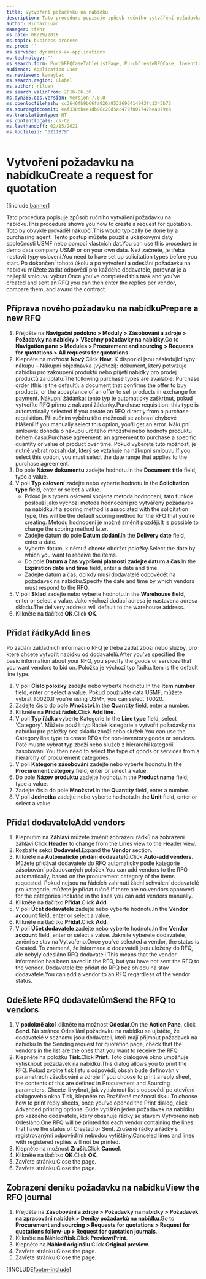 ```yaml
---
title: Vytvoření požadavku na nabídku
description: Tato procedura popisuje způsob ručního vytváření požadavku na nabídku.
author: RichardLuan
manager: tfehr
ms.date: 08/29/2018
ms.topic: business-process
ms.prod: ''
ms.service: dynamics-ax-applications
ms.technology: ''
ms.search.form: PurchRFQCaseTableListPage, PurchCreateRFQCase, InventLocationIdLookup, PurchRFQCaseTable, InventItemIdLookupSimple, EcoResCategorySingleLookup, UnitOfMeasureLookup, PurchRFQEditLines, PurchRFQEditLinesPrintOptions, VendRFQJournal, SrsReportViewerForm
audience: Application User
ms.reviewer: kamaybac
ms.search.region: Global
ms.author: riluan
ms.search.validFrom: 2016-06-30
ms.dyn365.ops.version: Version 7.0.0
ms.openlocfilehash: cc3646fb9b66fa926a9532696414943fc1345b75
ms.sourcegitcommit: eaf330dbee1db96c20d5ac479f007747bea079eb
ms.translationtype: HT
ms.contentlocale: cs-CZ
ms.lasthandoff: 02/15/2021
ms.locfileid: "5211879"
---
```

# <a name="create-a-request-for-quotation"></a><span data-ttu-id="a26d1-103">Vytvoření požadavku na nabídku</span><span class="sxs-lookup"><span data-stu-id="a26d1-103">Create a request for quotation</span></span>

[!include [banner](../../includes/banner.md)]

<span data-ttu-id="a26d1-104">Tato procedura popisuje způsob ručního vytváření požadavku na nabídku.</span><span class="sxs-lookup"><span data-stu-id="a26d1-104">This procedure shows you how to create a request for quotation.</span></span> <span data-ttu-id="a26d1-105">Toto by obvykle prováděl nákupčí.</span><span class="sxs-lookup"><span data-stu-id="a26d1-105">This would typically be done by a purchasing agent.</span></span> <span data-ttu-id="a26d1-106">Tento postup můžete použít s ukázkovými daty společnosti USMF nebo pomocí vlastních dat.</span><span class="sxs-lookup"><span data-stu-id="a26d1-106">You can use this procedure in demo data company USMF or on your own data.</span></span> <span data-ttu-id="a26d1-107">Než začnete, je třeba nastavit typy oslovení.</span><span class="sxs-lookup"><span data-stu-id="a26d1-107">You need to have set up solicitation types before you start.</span></span> <span data-ttu-id="a26d1-108">Po dokončení tohoto úkolu a po vytvoření a odeslání požadavku na nabídku můžete zadat odpovědí pro každého dodavatele, porovnat je a nejlepší smlouvu vybrat.</span><span class="sxs-lookup"><span data-stu-id="a26d1-108">Once you've completed this task and you've created and sent an RFQ you can then enter the replies per vendor, compare them, and award the contract.</span></span>


## <a name="prepare-a-new-rfq"></a><span data-ttu-id="a26d1-109">Příprava nového požadavku na nabídku</span><span class="sxs-lookup"><span data-stu-id="a26d1-109">Prepare a new RFQ</span></span>
1. <span data-ttu-id="a26d1-110">Přejděte na **Navigační podokno > Moduly > Zásobování a zdroje > Požadavky na nabídky > Všechny požadavky na nabídky**.</span><span class="sxs-lookup"><span data-stu-id="a26d1-110">Go to **Navigation pane > Modules > Procurement and sourcing > Requests for quotations > All requests for quotations**.</span></span>
2. <span data-ttu-id="a26d1-111">Klepněte na možnost **Nový**.</span><span class="sxs-lookup"><span data-stu-id="a26d1-111">Click **New**.</span></span>
    <span data-ttu-id="a26d1-112">K dispozici jsou následující typy nákupu – Nákupní objednávka (výchozí): dokument, který potvrzuje nabídku pro zakoupení produktů nebo přijetí nabídky pro prodej produktů za úplatu.</span><span class="sxs-lookup"><span data-stu-id="a26d1-112">The following purchase types are available: Purchase order (this is the default): a document that confirms the offer to buy products, or the acceptance of an offer to sell products in exchange for payment.</span></span> <span data-ttu-id="a26d1-113">Nákupní žádanka: tento typ je automaticky zaškrtnut, pokud vytvoříte RFQ přímo z nákupní žádanky.</span><span class="sxs-lookup"><span data-stu-id="a26d1-113">Purchase requisition: this type is automatically selected if you create an RFQ directly from a purchase requisition.</span></span> <span data-ttu-id="a26d1-114">Při ručním výběru této možnosti se zobrazí chybové hlášení.</span><span class="sxs-lookup"><span data-stu-id="a26d1-114">If you manually select this option, you'll get an error.</span></span> <span data-ttu-id="a26d1-115">Nákupní smlouva: dohoda o nákupu určitého množství nebo hodnoty produktu během času.</span><span class="sxs-lookup"><span data-stu-id="a26d1-115">Purchase agreement: an agreement to purchase a specific quantity or value of product over time.</span></span> <span data-ttu-id="a26d1-116">Pokud vyberete tuto možnost, je nutné vybrat rozsah dat, který se vztahuje na nákupní smlouvu.</span><span class="sxs-lookup"><span data-stu-id="a26d1-116">If you select this option, you must select the date range that applies to the purchase agreement.</span></span>  
3. <span data-ttu-id="a26d1-117">Do pole **Název dokumentu** zadejte hodnotu.</span><span class="sxs-lookup"><span data-stu-id="a26d1-117">In the **Document title** field, type a value.</span></span>
4. <span data-ttu-id="a26d1-118">V poli **Typ oslovení** zadejte nebo vyberte hodnotu.</span><span class="sxs-lookup"><span data-stu-id="a26d1-118">In the **Solicitation type** field, enter or select a value.</span></span>
    + <span data-ttu-id="a26d1-119">Pokud je s typem oslovení spojena metoda hodnocení, tato funkce poslouží jako výchozí metoda hodnocení pro vytvářený požadavek na nabídku.</span><span class="sxs-lookup"><span data-stu-id="a26d1-119">If a scoring method is associated with the solicitation type, this will be the default scoring method for the RFQ that you're creating.</span></span> <span data-ttu-id="a26d1-120">Metodu hodnocení je možné změnit později.</span><span class="sxs-lookup"><span data-stu-id="a26d1-120">It is possible to change the scoring method later.</span></span>  
    + <span data-ttu-id="a26d1-121">Zadejte datum do pole **Datum dodání**.</span><span class="sxs-lookup"><span data-stu-id="a26d1-121">In the **Delivery date** field, enter a date.</span></span>  
    + <span data-ttu-id="a26d1-122">Vyberte datum, k němuž chcete obdržet položky.</span><span class="sxs-lookup"><span data-stu-id="a26d1-122">Select the date by which you want to receive the items.</span></span>  
    + <span data-ttu-id="a26d1-123">Do pole **Datum a čas vypršení platnosti zadejte datum a čas**.</span><span class="sxs-lookup"><span data-stu-id="a26d1-123">In the **Expiration date and time** field, enter a date and time.</span></span>  
    + <span data-ttu-id="a26d1-124">Zadejte datum a čas, do kdy musí dodavatelé odpovědět na požadavek na nabídku.</span><span class="sxs-lookup"><span data-stu-id="a26d1-124">Specify the date and time by which vendors must respond to the RFQ.</span></span>  
5. <span data-ttu-id="a26d1-125">V poli **Sklad** zadejte nebo vyberte hodnotu.</span><span class="sxs-lookup"><span data-stu-id="a26d1-125">In the **Warehouse field**, enter or select a value.</span></span> <span data-ttu-id="a26d1-126">Jako výchozí dodací adresa je nastavena adresa skladu.</span><span class="sxs-lookup"><span data-stu-id="a26d1-126">The delivery address will default to the warehouse address.</span></span>  
6. <span data-ttu-id="a26d1-127">Klikněte na tlačítko **OK**.</span><span class="sxs-lookup"><span data-stu-id="a26d1-127">Click **OK**.</span></span>

## <a name="add-lines"></a><span data-ttu-id="a26d1-128">Přidat řádky</span><span class="sxs-lookup"><span data-stu-id="a26d1-128">Add lines</span></span>

<span data-ttu-id="a26d1-129">Po zadání základních informací o RFQ je třeba zadat zboží nebo služby, pro které chcete vytvořit nabídku od dodavatelů.</span><span class="sxs-lookup"><span data-stu-id="a26d1-129">After you've specified the basic information about your RFQ, you specify the goods or services that you want vendors to bid on.</span></span> <span data-ttu-id="a26d1-130">Položka je výchozí typ řádku.</span><span class="sxs-lookup"><span data-stu-id="a26d1-130">Item is the default line type.</span></span>

1. <span data-ttu-id="a26d1-131">V poli **Číslo položky** zadejte nebo vyberte hodnotu.</span><span class="sxs-lookup"><span data-stu-id="a26d1-131">In the **Item number** field, enter or select a value.</span></span> <span data-ttu-id="a26d1-132">Pokud používáte data USMF, můžete vybrat T0020.</span><span class="sxs-lookup"><span data-stu-id="a26d1-132">If you're using USMF, you can select T0020.</span></span>  
2. <span data-ttu-id="a26d1-133">Zadejte číslo do pole **Množství**.</span><span class="sxs-lookup"><span data-stu-id="a26d1-133">In the **Quantity** field, enter a number.</span></span>
3. <span data-ttu-id="a26d1-134">Klikněte na **Přidat řádek**.</span><span class="sxs-lookup"><span data-stu-id="a26d1-134">Click **Add line**.</span></span>
4. <span data-ttu-id="a26d1-135">V poli **Typ řádku** vyberte Kategorie.</span><span class="sxs-lookup"><span data-stu-id="a26d1-135">In the **Line type** field, select 'Category'.</span></span> <span data-ttu-id="a26d1-136">Můžete použít typ Řádek kategorie a vytvořit požadavky na nabídku pro položky bez skladu zboží nebo služeb.</span><span class="sxs-lookup"><span data-stu-id="a26d1-136">You can use the Category line type to create RFQs for non-inventory goods or services.</span></span> <span data-ttu-id="a26d1-137">Poté musíte vybrat typ zboží nebo služeb z hierarchií kategorií zásobování.</span><span class="sxs-lookup"><span data-stu-id="a26d1-137">You then need to select the type of goods or services from a hierarchy of procurement categories.</span></span>  
5. <span data-ttu-id="a26d1-138">V poli **Kategorie zásobování** zadejte nebo vyberte hodnotu.</span><span class="sxs-lookup"><span data-stu-id="a26d1-138">In the **Procurement category** field, enter or select a value.</span></span>
6. <span data-ttu-id="a26d1-139">Do pole **Název produktu** zadejte hodnotu.</span><span class="sxs-lookup"><span data-stu-id="a26d1-139">In the **Product name** field, type a value.</span></span>
7. <span data-ttu-id="a26d1-140">Zadejte číslo do pole **Množství**.</span><span class="sxs-lookup"><span data-stu-id="a26d1-140">In the **Quantity** field, enter a number.</span></span>
8. <span data-ttu-id="a26d1-141">V poli **Jednotka** zadejte nebo vyberte hodnotu.</span><span class="sxs-lookup"><span data-stu-id="a26d1-141">In the **Unit** field, enter or select a value.</span></span>

## <a name="add-vendors"></a><span data-ttu-id="a26d1-142">Přidat dodavatele</span><span class="sxs-lookup"><span data-stu-id="a26d1-142">Add vendors</span></span>
1. <span data-ttu-id="a26d1-143">Klepnutím na **Záhlaví** můžete změnit zobrazení řádků na zobrazení záhlaví.</span><span class="sxs-lookup"><span data-stu-id="a26d1-143">Click **Header** to change from the Lines view to the Header view.</span></span> 
2. <span data-ttu-id="a26d1-144">Rozbalte sekci **Dodavatel**.</span><span class="sxs-lookup"><span data-stu-id="a26d1-144">Expand the **Vendor** section.</span></span>
3. <span data-ttu-id="a26d1-145">Klikněte na **Automatické přidání dodavatelů**.</span><span class="sxs-lookup"><span data-stu-id="a26d1-145">Click **Auto-add vendors**.</span></span> <span data-ttu-id="a26d1-146">Můžete přidávat dodavatele do RFQ automaticky podle kategorie zásobování požadovaných položek.</span><span class="sxs-lookup"><span data-stu-id="a26d1-146">You can add vendors to the RFQ automatically, based on the procurement category of the items requested.</span></span> <span data-ttu-id="a26d1-147">Pokud nejsou na řádcích zahrnuti žádní schválení dodavatelé pro kategorie, můžete je přidat ručně.</span><span class="sxs-lookup"><span data-stu-id="a26d1-147">If there are no vendors approved for the categories included in the lines you can add vendors manually.</span></span>  
4. <span data-ttu-id="a26d1-148">Klikněte na tlačítko **Přidat**.</span><span class="sxs-lookup"><span data-stu-id="a26d1-148">Click **Add**.</span></span>
5. <span data-ttu-id="a26d1-149">V poli **Účet dodavatele** zadejte nebo vyberte hodnotu.</span><span class="sxs-lookup"><span data-stu-id="a26d1-149">In the **Vendor account** field, enter or select a value.</span></span>
6. <span data-ttu-id="a26d1-150">Klikněte na tlačítko **Přidat**.</span><span class="sxs-lookup"><span data-stu-id="a26d1-150">Click **Add**.</span></span>
7. <span data-ttu-id="a26d1-151">V poli **Účet dodavatele** zadejte nebo vyberte hodnotu.</span><span class="sxs-lookup"><span data-stu-id="a26d1-151">In the **Vendor account** field, enter or select a value.</span></span> <span data-ttu-id="a26d1-152">Jakmile vyberete dodavatele, změní se stav na Vytvořeno.</span><span class="sxs-lookup"><span data-stu-id="a26d1-152">Once you've selected a vendor, the status is Created.</span></span> <span data-ttu-id="a26d1-153">To znamená, že informace o dodavateli jsou uloženy do RFQ, ale nebyly odesláno RFQ dodavateli.</span><span class="sxs-lookup"><span data-stu-id="a26d1-153">This means that the vendor information has been saved in the RFQ, but you have not sent the RFQ to the vendor.</span></span> <span data-ttu-id="a26d1-154">Dodavatele lze přidat do RFQ bez ohledu na stav dodavatele.</span><span class="sxs-lookup"><span data-stu-id="a26d1-154">You can add a vendor to an RFQ regardless of the vendor status.</span></span>  

## <a name="send-the-rfq-to-vendors"></a><span data-ttu-id="a26d1-155">Odešlete RFQ dodavatelům</span><span class="sxs-lookup"><span data-stu-id="a26d1-155">Send the RFQ to vendors</span></span>
1. <span data-ttu-id="a26d1-156">V **podokně akcí** klikněte na možnost **Odeslat**.</span><span class="sxs-lookup"><span data-stu-id="a26d1-156">On the **Action Pane**, click **Send**.</span></span> <span data-ttu-id="a26d1-157">Na stránce Odesílání požadavku na nabídku se ujistěte, že dodavatelé v seznamu jsou dodavateli, kteří mají přijmout požadavek na nabídku.</span><span class="sxs-lookup"><span data-stu-id="a26d1-157">In the Sending request for quotation page, check that the vendors in the list are the ones that you want to receive the RFQ.</span></span>  
2. <span data-ttu-id="a26d1-158">Klepněte na položku **Tisk**.</span><span class="sxs-lookup"><span data-stu-id="a26d1-158">Click **Print**.</span></span> <span data-ttu-id="a26d1-159">Toto dialogové okno umožňuje vytisknout požadavek na nabídku.</span><span class="sxs-lookup"><span data-stu-id="a26d1-159">This dialog allows you to print the RFQ.</span></span> <span data-ttu-id="a26d1-160">Pokud zvolíte tisk listu s odpovědí, obsah bude definován v parametrech zásobování a zdroje.</span><span class="sxs-lookup"><span data-stu-id="a26d1-160">If you choose to print a reply sheet, the contents of this are defined in Procurement and Sourcing parameters.</span></span> <span data-ttu-id="a26d1-161">Chcete-li vybrat, jak vytisknout list s odpovědí po otevření dialogového okna Tisk, klepněte na Rozšířené možnosti tisku.</span><span class="sxs-lookup"><span data-stu-id="a26d1-161">To choose how to print reply sheets, once you've opened the Print dialog, click Advanced printing options.</span></span> <span data-ttu-id="a26d1-162">Bude vytištěn jeden požadavek na nabídku pro každého dodavatele, který obsahuje řádky se stavem Vytvořeno neb Odesláno.</span><span class="sxs-lookup"><span data-stu-id="a26d1-162">One RFQ will be printed for each vendor containing the lines that have the status of Created or Sent.</span></span> <span data-ttu-id="a26d1-163">Zrušené řádky a řádky s registrovanými odpověďmi nebudou vytištěny.</span><span class="sxs-lookup"><span data-stu-id="a26d1-163">Canceled lines and lines with registered replies will not be printed.</span></span>   
3. <span data-ttu-id="a26d1-164">Klepněte na možnost **Zrušit**.</span><span class="sxs-lookup"><span data-stu-id="a26d1-164">Click **Cancel**.</span></span>
4. <span data-ttu-id="a26d1-165">Klikněte na tlačítko **OK**.</span><span class="sxs-lookup"><span data-stu-id="a26d1-165">Click **OK**.</span></span>
5. <span data-ttu-id="a26d1-166">Zavřete stránku.</span><span class="sxs-lookup"><span data-stu-id="a26d1-166">Close the page.</span></span>
6. <span data-ttu-id="a26d1-167">Zavřete stránku.</span><span class="sxs-lookup"><span data-stu-id="a26d1-167">Close the page.</span></span>

## <a name="view-the-rfq-journal"></a><span data-ttu-id="a26d1-168">Zobrazení deníku požadavku na nabídku</span><span class="sxs-lookup"><span data-stu-id="a26d1-168">View the RFQ journal</span></span>
1. <span data-ttu-id="a26d1-169">Přejděte na **Zásobování a zdroje > Požadavky na nabídky > Požadavek na zpracování nabídek > Deníky požadavků na nabídku**.</span><span class="sxs-lookup"><span data-stu-id="a26d1-169">Go to **Procurement and sourcing > Requests for quotations > Request for quotations follow-up > Request for quotation journals**.</span></span>
2. <span data-ttu-id="a26d1-170">Klikněte na **Náhled/tisk**.</span><span class="sxs-lookup"><span data-stu-id="a26d1-170">Click **Preview/Print**.</span></span>
3. <span data-ttu-id="a26d1-171">Klepněte na **Náhled originálu**.</span><span class="sxs-lookup"><span data-stu-id="a26d1-171">Click **Original preview**.</span></span>
4. <span data-ttu-id="a26d1-172">Zavřete stránku.</span><span class="sxs-lookup"><span data-stu-id="a26d1-172">Close the page.</span></span>
5. <span data-ttu-id="a26d1-173">Zavřete stránku.</span><span class="sxs-lookup"><span data-stu-id="a26d1-173">Close the page.</span></span>



[!INCLUDE[footer-include](../../../includes/footer-banner.md)]